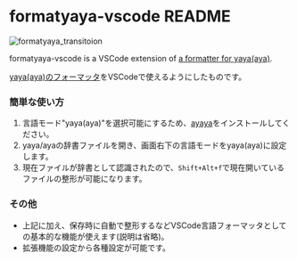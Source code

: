 # formatyaya-vscode README

![formatyaya_transitoion](https://user-images.githubusercontent.com/39634779/207256057-b4db521f-1595-4e23-95d7-81888f27d361.gif)

formatyaya-vscode is a VSCode extension of [a formatter for yaya(aya)](https://github.com/apxxxxxxe/formatyaya).

[yaya(aya)のフォーマッタ](https://github.com/apxxxxxxe/formatyaya)をVSCodeで使えるようにしたものです。

### 簡単な使い方
1. 言語モード"yaya(aya)"を選択可能にするため、[ayaya](https://marketplace.visualstudio.com/items?itemName=steve02081504.ayaya)をインストールしてください。
2. yaya/ayaの辞書ファイルを開き、画面右下の言語モードをyaya(aya)に設定します。
3. 現在ファイルが辞書として認識されたので、```Shift+Alt+f```で現在開いているファイルの整形が可能になります。

### その他
- 上記に加え、保存時に自動で整形するなどVSCode言語フォーマッタとしての基本的な機能が使えます(説明は省略)。
- 拡張機能の設定から各種設定が可能です。

